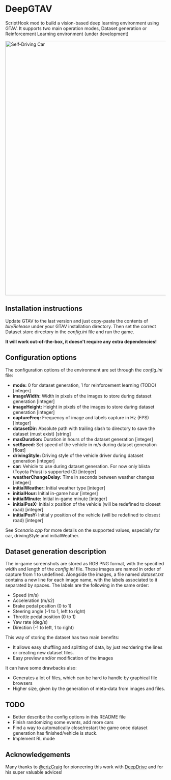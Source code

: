 # DeepGTAV
ScriptHook mod to build a vision-based deep learning environment using GTAV. It supports two main operation modes, Dataset generation or Reinforcement Learning environment (under development)

<img src="https://img.gta5-mods.com/q95/images/naturalvision-photorealistic-gtav/b4de94-GTA5%202016-08-28%2022-05-52.jpg" alt="Self-Driving Car" width="800px">

## Installation instructions
Update GTAV to the last version and just copy-paste the contents of *bin/Release* under your GTAV installation directory. Then set the correct Dataset store directory in the *config.ini* file and run the game. 

**It will work out-of-the-box, it doesn't require any extra dependencies!**

## Configuration options
The configuration options of the environment are set through the *config.ini* file:

* **mode:** 0 for dataset generation, 1 for reinforcement learning (TODO) [integer]
* **imageWidth:** Width in pixels of the images to store during dataset generation [integer]
* **imageHeight:** Height in pixels of the images to store during dataset generation [integer]
* **captureFreq:** Frequency of image and labels capture in Hz (FPS) [integer]
* **datasetDir:** Absolute path with trailing slash to directory to save the dataset (must exist) [string]
* **maxDuration:** Duration in hours of the dataset generation [integer]
* **setSpeed:** Set speed of the vehicle in m/s during dataset generation [float]
* **drivingStyle:** Driving style of the vehicle driver during dataset generation [integer]
* **car:** Vehicle to use during dataset generation. For now only blista (Toyota Prius) is supported (0) [integer]
* **weatherChangeDelay:** Time in seconds between weather changes [integer]
* **initialWeather:** Initial weather type [integer]
* **initialHour:** Initial in-game hour [integer]
* **initialMinute:** Initial in-game minute [integer]
* **initialPosX:** Initial x position of the vehicle (will be redefined to closest road) [integer]
* **initialPosY:** Initial y position of the vehicle (will be redefined to closest road) [integer]

See *Scenario.cpp* for more details on the supported values, especially for car, drivingStyle and initialWeather.

## Dataset generation description
The in-game screenshots are stored as RGB PNG format, with the specified width and length of the *config.ini* file. These images are named in order of capture from 1 to undefined. Alongside the images, a file named *dataset.txt* contains a new line for each image name, with the labels associated to it separated by spaces. The labels are the following in the same order:

* Speed (m/s)
* Acceleration (m/s2)
* Brake pedal position (0 to 1)
* Steering angle (-1 to 1, left to right)
* Throttle pedal position (0 to 1)
* Yaw rate (deg/s)
* Direction (-1 to left, 1 to right)

This way of storing the dataset has two main benefits:

+ It allows easy shuffling and splitting of data, by just reordering the lines or creating new dataset files.
+ Easy preview and/or modification of the images

It can have some drawbacks also:

- Generates a lot of files, which can be hard to handle by graphical file browsers
- Higher size, given by the generation of meta-data from images and files.

## TODO
* Better describe the config options in this README file
* Finish randomizing some events, add more cars
* Find a way to automatically close/restart the game once dataset generation has finished/vehicle is stuck.
* Implement RL mode

## Acknowledgements
Many thanks to [@crizCraig](https://github.com/crizCraig) for pioneering this work with [DeepDrive](http://deepdrive.io/) and for his super valuable advices!
